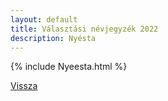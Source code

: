 ```yaml
---
layout: default
title: Választási névjegyzék 2022
description: Nyésta
---
```


{% include Nyeesta.html %}

[Vissza](./)